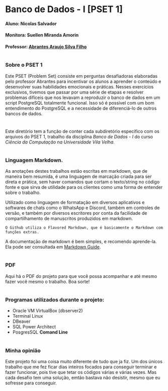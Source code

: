 # Banco de Dados - I [PSET 1]
#### Aluno: Nicolas Salvador
#### Monitora: Suellen Miranda Amorin
#### Professor: [Abrantes Araujo Silva Filho](https://github.com/abrantesasf)
#
### Sobre o PSET 1
Este PSET (Problem Set) consiste em perguntas desafiadoras elaboradas pelo professor Abrantes para incentivar os alunos a aprender o conteúdo e desenvolver suas habilidades emocionais e práticas. Nesses exercícios exclusivos, tivemos que passar por uma série de etapas e resolver problemas difíceis que nos levavam a reproduzir o banco de dados em um script PostgreSQL totalmente funcional. Isso só é possível com um bom entendimento do PostgreSQL e a necessidade de diferenciá-lo de outros bancos de dados.


#

Este diretório tem a função de conter cada subdiretório específico com os arquivos do PSET 1, trabalho da disciplina *Banco de Dados - I* do curso *Ciência da Computação na Universidade Vila Velha*.
#

### Linguagem Markdown.

As anotações destes trabalhos estão escritas em markdown, que de maneira bem resumida, é uma linguagem de marcação criada para ser direta e prática, sem haver comandos que cortam o texto/string no código fonte e que sirva de utilidade para os clientes como uma forma de entender sobre o trabalho.

Utilizado como linguagem de formatação em diversos aplicativos e softwares de chats como o WhatsApp e Discord, também em controles de versão, e também por diversos escritores por conta da facilidade de compartilhamento de manuscritos produzidos em markdown.

`O Github utiliza o Flavored Markdown, que é basicamente o Markdown com funções extras.`

A documentação de markdown é bem simples, e recomendo aprende-la. Ela pode ser consultada em [Markdown Guide](https://www.markdownguide.org/basic-syntax/).
#
### PDF
Aqui há o PDF do projeto para que você possa acompanhar e até mesmo fazer você mesmo o trabalho. Boa sorte!
#

### Programas utilizados durante o projeto:
- Oracle VM VirtualBox (dbserver2)
- Terminal Linux
- DBeaver
- SQL Power Architect
- PosgresSQL **Comand Line**

#

### Minha opinião
Este projeto foi uma coisa muito diferente de tudo que ja fiz. Um dos únicos trabalho  que me fez ficar dias inteiros focados para conseguir terminar e fazer funcionar, pois tive que tetar os códigos várias e várias vezes. Mas cada desafio tem uma solução, emtão bastava não desistir, mesmo que eu sofresse para conseguir.
